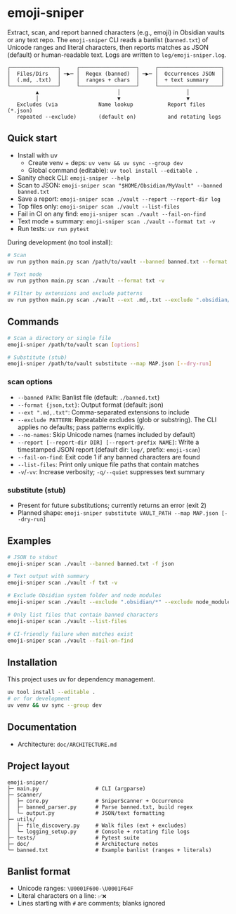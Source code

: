 # emoji-sniper

Extract, scan, and report banned characters (e.g., emoji) in Obsidian vaults or any text repo. The `emoji-sniper` CLI reads a banlist (`banned.txt`) of Unicode ranges and literal characters, then reports matches as JSON (default) or human-readable text. Logs are written to `log/emoji-sniper.log`.

```
┌───────────────┐     ┌──────────────────┐     ┌────────────────────┐
│  Files/Dirs   │ ─▶─ │  Regex (banned)  │ ─▶─ │  Occurrences JSON  │
│  (.md, .txt)  │     │  ranges + chars  │     │  + text summary    │
└───────────────┘     └──────────────────┘     └────────────────────┘
         ▲                         │                     │
         │                         ▼                     ▼
   Excludes (via             Name lookup           Report files (*.json)
   repeated --exclude)       (default on)          and rotating logs
```

## Quick start

- Install with uv
  - Create venv + deps: `uv venv && uv sync --group dev`
  - Global command (editable): `uv tool install --editable .`
- Sanity check CLI: `emoji-sniper --help`
- Scan to JSON: `emoji-sniper scan "$HOME/Obsidian/MyVault" --banned banned.txt`
- Save a report: `emoji-sniper scan ./vault --report --report-dir log`
- Top files only: `emoji-sniper scan ./vault --list-files`
- Fail in CI on any find: `emoji-sniper scan ./vault --fail-on-find`
- Text mode + summary: `emoji-sniper scan ./vault --format txt -v`
- Run tests: `uv run pytest`

During development (no tool install):

```bash
# Scan
uv run python main.py scan /path/to/vault --banned banned.txt --format json

# Text mode
uv run python main.py scan ./vault --format txt -v

# Filter by extensions and exclude patterns
uv run python main.py scan ./vault --ext .md,.txt --exclude ".obsidian/*" --exclude node_modules/*
```

## Commands

```bash
# Scan a directory or single file
emoji-sniper /path/to/vault scan [options]

# Substitute (stub)
emoji-sniper /path/to/vault substitute --map MAP.json [--dry-run]
```

### scan options

- `--banned PATH`: Banlist file (default: `./banned.txt`)
- `--format {json,txt}`: Output format (default: json)
- `--ext ".md,.txt"`: Comma-separated extensions to include
- `--exclude PATTERN`: Repeatable excludes (glob or substring). The CLI applies no defaults; pass patterns explicitly.
- `--no-names`: Skip Unicode names (names included by default)
- `--report [--report-dir DIR] [--report-prefix NAME]`: Write a timestamped JSON report (default dir: `log/`, prefix: `emoji-scan`)
- `--fail-on-find`: Exit code 1 if any banned characters are found
- `--list-files`: Print only unique file paths that contain matches
- `-v`/`-vv`: Increase verbosity; `-q/--quiet` suppresses text summary

### substitute (stub)

- Present for future substitutions; currently returns an error (exit 2)
- Planned shape: `emoji-sniper substitute VAULT_PATH --map MAP.json [--dry-run]`

## Examples

```bash
# JSON to stdout
emoji-sniper scan ./vault --banned banned.txt -f json

# Text output with summary
emoji-sniper scan ./vault -f txt -v

# Exclude Obsidian system folder and node modules
emoji-sniper scan ./vault --exclude ".obsidian/*" --exclude node_modules/*

# Only list files that contain banned characters
emoji-sniper scan ./vault --list-files

# CI-friendly failure when matches exist
emoji-sniper scan ./vault --fail-on-find
```

## Installation

This project uses uv for dependency management.

```bash
uv tool install --editable .
# or for development
uv venv && uv sync --group dev
```

## Documentation

- Architecture: `doc/ARCHITECTURE.md`

## Project layout

```
emoji-sniper/
├─ main.py                  # CLI (argparse)
├─ scanner/
│  ├─ core.py               # SniperScanner + Occurrence
│  ├─ banned_parser.py      # Parse banned.txt, build regex
│  └─ output.py             # JSON/text formatting
├─ utils/
│  ├─ file_discovery.py     # Walk files (ext + excludes)
│  └─ logging_setup.py      # Console + rotating file logs
├─ tests/                   # Pytest suite
├─ doc/                     # Architecture notes
└─ banned.txt               # Example banlist (ranges + literals)
```

## Banlist format

- Unicode ranges: `\U0001F600-\U0001F64F`
- Literal characters on a line: `✅❌`
- Lines starting with `#` are comments; blanks ignored
